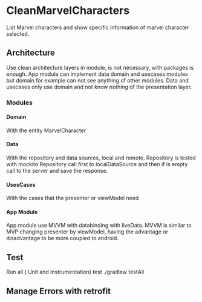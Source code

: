 # CleanMarvelCharacters
List Marvel characters and show specific information of marvel character selected.

## Architecture
Use clean architecture layers in module, is not necessary, with packages is enough. App module can implement data domain and usecases modules but domain for example can not see anything of other modules. Data and usecases only use domain and not know nothing of the presentation layer.

### Modules
#### Domain
With the entity MarvelCharacter

#### Data
With the repository and data sources, local and remote.
Repository is tested with mockito
Repository call first to localDataSource and then if is empty call to the server and save the response.

#### UsesCases
With the cases that the presenter or viewModel need

#### App Module
App module use MVVM with databinding with liveData. MVVM is similar to MVP changing presenter by viewModel, having the advantage or disadvantage to be more coupled to android.



## Test
Run all ( Unit and instrumentation) test  ./gradlew testAll

## Manage Errors with retrofit